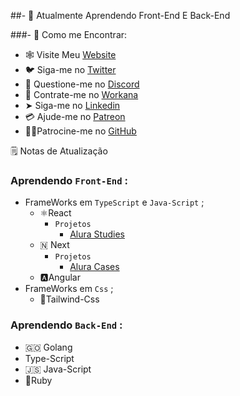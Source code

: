 ##- 🧠 Atualmente Aprendendo Front-End E Back-End 

###- 🙋 Como me Encontrar:

  - 🕸️ Visite Meu [Website]()
  - 🐦 Siga-me no [Twitter]() 
  - 🔌 Questione-me no [Discord]()
  - 🤝 Contrate-me no [Workana](https://www.workana.com/freelancer/019abdac0b15b679c623a49fd486b17c?utm_source=share-profile&utm_medium=email&utm_campaign=share-2022-05-06)
  -  ➤ Siga-me no [Linkedin](https://www.linkedin.com/in/melkizedelk-cavalcante-lima-9a977422b/)
  -  💳 Ajude-me no [Patreon]()
  -  🙅🏼Patrocine-me  no [GitHub]()


🗒️ Notas de Atualização

### Aprendendo `Front-End` : 
  - FrameWorks em `TypeScript` e `Java-Script` ;
    - ⚛️React 
      - `Projetos`
        - [Alura Studies]()
    - 🇳 Next
      - `Projetos` 
        - [Alura Cases]()
    - 🅰️Angular
  - FrameWorks em `Css` ;
    - 💨Tailwind-Css
### Aprendendo  `Back-End` : 
  - 🇬🇴  Golang 
  - Type-Script
  - 🇯🇸  Java-Script
  - 💎Ruby

